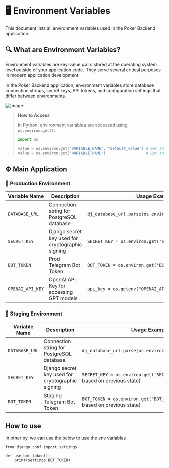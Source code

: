 # 🖥️ Environment Variables

This document lists all environment variables used in the Poker Backend application.

## 🔍 What are Environment Variables?

Environment variables are key-value pairs stored at the operating system level outside of your application code. They serve several critical purposes in modern application development.

In the Poker Backend application, environment variables store database connection strings, secret keys, API tokens, and configuration settings that differ between environments. 

![image](https://github.com/user-attachments/assets/1c65431b-c201-4b8b-b1b2-dfbb6c28c382)

>**How to Access**
>
>In Python, environment variables are accessed using `os.environ.get()`:
>
>```python
>import os
>
>value = os.environ.get("VARIABLE_NAME", "default_value") # Get an environment variable with a fallback value
>value = os.environ.get("VARIABLE_NAME")                  # Get an environment variable without a fallback (will return None if not set)
>```

## ⚙️ Main Application

### 📍 Production Environment
| Variable Name | Description | Usage Example |
|---------------|-------------|---------------|
| `DATABASE_URL` | Connection string for PostgreSQL database | `dj_database_url.parse(os.environ.get("DATABASE_URL"))` |
| `SECRET_KEY` | Django secret key used for cryptographic signing | `SECRET_KEY = os.environ.get('SECRET_KEY')` |
| `BOT_TOKEN` | Prod Telegram Bot Token | `BOT_TOKEN = os.environ.get("BOT_TOKEN")` |
| `OPENAI_API_KEY` | OpenAI API Key for accessing GPT models | `api_key = os.getenv("OPENAI_API_KEY")` |

### 📍 Staging Environment
| Variable Name | Description | Usage Example |
|---------------|-------------|---------------|
| `DATABASE_URL` | Connection string for PostgreSQL database | `dj_database_url.parse(os.environ.get("DATABASE_URL"))` |
| `SECRET_KEY` | Django secret key used for cryptographic signing | `SECRET_KEY = os.environ.get('SECRET_KEY')` (Assumed based on previous state) |
| `BOT_TOKEN` | Staging Telegram Bot Token | `BOT_TOKEN = os.environ.get("BOT_TOKEN")` (Assumed based on previous state) |

## How to use

In other py, we can use the below to use the env variables
```
from django.conf import settings

def use_bot_token():
    print(settings.BOT_TOKEN)
```
